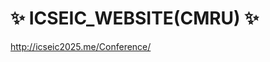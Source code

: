# ✨ ICSEIC_WEBSITE(CMRU) ✨
<a href="http://icseic2025.me/">http://icseic2025.me/Conference/</a>
 

    
